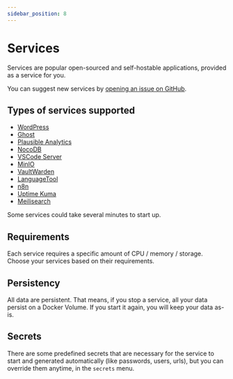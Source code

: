 ```yaml
---
sidebar_position: 8
---
```


# Services

Services are popular open-sourced and self-hostable applications, provided as a service for you.

You can suggest new services by [opening an issue on GitHub](https://github.com/coollabsio/coolify/issues/new).

## Types of services supported

- [WordPress](https://wordpress.org)
- [Ghost](https://ghost.org)
- [Plausible Analytics](https://plausible.io)
- [NocoDB](https://nocodb.com)
- [VSCode Server](https://github.com/cdr/code-server)
- [MinIO](https://min.io)
- [VaultWarden](https://github.com/dani-garcia/vaultwarden)
- [LanguageTool](https://languagetool.org)
- [n8n](https://n8n.io)
- [Uptime Kuma](https://github.com/louislam/uptime-kuma)
- [Meilisearch](https://www.meilisearch.com)

Some services could take several minutes to start up.

## Requirements
Each service requires a specific amount of CPU / memory / storage. Choose your services based on their requirements.

## Persistency

All data are persistent. That means, if you stop a service, all your data persist on a Docker Volume. If you start it again, you will keep your data as-is.

## Secrets
There are some predefined secrets that are necessary for the service to start and generated automatically (like passwords, users, urls), but you can override them anytime, in the `secrets` menu.